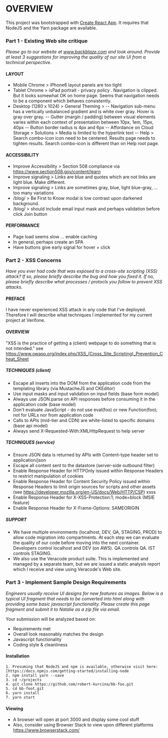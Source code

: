# OVERVIEW
This project was bootstrapped with [Create React App](https://github.com/facebookincubator/create-react-app). It requires that NodeJS and the Yarn package are available.

### Part 1 - Existing Web site critique
_Please go to our website at www.backblaze.com and look around.  Provide at least 3 suggestions for improving the quality of our site UI from a technical perspective._
#### LAYOUT
- Mobile Chrome > iPhone6 layout panels are too tight
- Tablet Chrome > isPad portrait - privacy policy . Navigation is clipped. But it looks somewhat OK on home page. Seems that navigation needs to be a component which behaves consistently.
- Desktop (1280 x 1024) > General Theming >
  -- Navigation sub-menu has a vertically unbalanced gradient and is white over gray. Hover is gray over gray.
  -- Gutter (margin / padding) between visual elements varies within each context of presentation between 10px, 1em, 15px, 40px
  -- Button border radius is 4px and 6px
  -- Affordance on Cloud Storage > Solutions > Media is limited to the hyperlink text
  -- Help > Search combo-icon icon need to be centered. Results page needs to tighten results. Search combo-icon is different than on Help root page.

#### ACCESSIBILITY
- Improve Accessibility > Section 508 compliance via https://www.section508.gov/content/learn
- Improve signaling > Links are blue and quotes which are not links are light blue. Make different.
- Improve signaling > Links are sometimes gray, blue, light blue-gray, ... too many variations
- /blog/ > Be First to Know modal is low contrast upon darkened background.
- /blog/ > should include email input mask and perhaps validation before click Join button

#### PERFORMANCE
- Page load seems slow ... enable caching
- In general, perhaps create an SPA
- Have buttons give early signal for hover + click




### Part 2 - XSS Concerns
_Have you ever had code that was exposed to a cross-site scripting (XSS) attack?  If so, please briefly describe the bug and how you fixed it. If no, please briefly describe what processes / protocls you follow to prevent XSS attacks._

#### PREFACE
I have never experienced XSS attack in any code that I've deployed.
Therefore I will describe what techniques I implemented for my current project at Verifone.

#### OVERVIEW
"XSS is the practice of getting a (client) webpage to do something that is not intended."
see https://www.owasp.org/index.php/XSS_(Cross_Site_Scripting)_Prevention_Cheat_Sheet

##### TECHNIQUES (client)
- Escape all inserts into the DOM from the application code from the templating library (via MustacheJS and CKEditor)
- Use input masks and input validation on input fields (base form model)
- Always use JSON.parse on API responses before consuming it in the application code (base model)
- Don't evaluate JavaScript - do not use eval(foo) or new Function(foo); not for URLs nor from application code
- Calls to APIs (mid-tier and CDN) are white-listed to specific domains (base api model)
- Always send X-Requested-With:XMLHttpRequest to help server

##### TECHNIQUES (service)
- Ensure JSON data is returned by APIs with Content-type header set to application/json
- Escape all content sent to the datastore (server-side outbound filter)
- Enable Response Header for HTTPOnly issued within Response Headers to restrict manipulation of cookies
- Enable Response Header for Content Security Policy issued within Response Headers to limit origin sources for scripts and other assets (see https://developer.mozilla.org/en-US/docs/Web/HTTP/CSP)
xsss
- Enable Response Header for X-XSS-Protection:1; mode=block (MSIE feature)
- Enable Response Header for X-Frame-Options: SAMEORIGIN

##### SUPPORT
- We have multiple environments (localhost, DEV, QA, STAGING, PROD) to allow code migration into compartments.
At each step we can evaluate the quality of our code before moving into the next container. Developers control localhost and DEV (on AWS). QA controls QA. IST controls STAGING.
- We also use the Veracode product suite. This is implemented and managed by a separate team, but we are issued a static analysis report which I receive and view using Veracode's Web site.




### Part 3 - Implement Sample Design Requirements
_Engineers usually receive UI designs for new features as images.  Below is a typical UI fragment that needs to be converted into html along with providing some basic javascript functionality.  Please create this page fragment and submit it to Natalie as a zip file via email._

Your submission will be analyzed based on:
- Requirements met
- Overall look reasonably matches the design
- Javascript functionality
- Coding style & cleanliness


#### Installation
```
1. Presuming that NodeJS and npm is available, otherwise visit here: [https://docs.npmjs.com/getting-started/installing-node
2. npm install yarn --save
3. cd ~/projects
4. git clone https://github.com/robert-kurcina/bb-foo.git
5. cd bb-foot.git
6. yarn install
7. yarn start
```
#### Viewing
- A browser will open at port 3000 and display some cool stuff
- Also, consider using Browser Stack to view upon different platforms https://www.browserstack.com/
